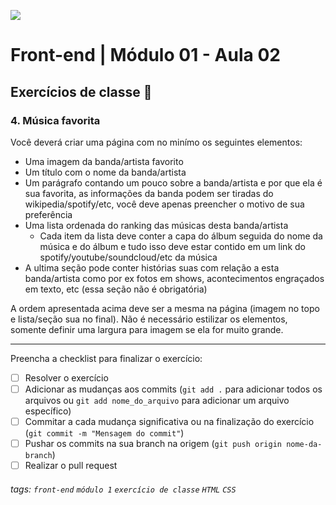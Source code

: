 ![](https://i.imgur.com/xG74tOh.png)

# Front-end | Módulo 01 - Aula 02

## Exercícios de classe 🏫

### 4. Música favorita
Você deverá criar uma página com no minímo os seguintes elementos:

- Uma imagem da banda/artista favorito
- Um título com o nome da banda/artista
- Um parágrafo contando um pouco sobre a banda/artista e por que ela é sua favorita, as informações da banda podem ser tiradas do wikipedia/spotify/etc, você deve apenas preencher o motivo de sua preferência
- Uma lista ordenada do ranking das músicas desta banda/artista
  - Cada item da lista deve conter a capa do álbum seguida do nome da música e do álbum e tudo isso deve estar contido em um link do spotify/youtube/soundcloud/etc da música
- A ultima seção pode conter histórias suas com relação a esta banda/artista como por ex fotos em shows, acontecimentos engraçados em texto, etc (essa seção não é obrigatória)

A ordem apresentada acima deve ser a mesma na página (imagem no topo e lista/seção sua no final).
Não é necessário estilizar os elementos, somente definir uma largura para imagem se ela for muito grande.

---

Preencha a checklist para finalizar o exercício:

- [ ] Resolver o exercício
- [ ] Adicionar as mudanças aos commits (`git add .` para adicionar todos os arquivos ou `git add nome_do_arquivo` para adicionar um arquivo específico)
- [ ] Commitar a cada mudança significativa ou na finalização do exercício (`git commit -m "Mensagem do commit"`)
- [ ] Pushar os commits na sua branch na origem (`git push origin nome-da-branch`)
- [ ] Realizar o pull request

###### tags: `front-end` `módulo 1` `exercício de classe` `HTML` `CSS`
